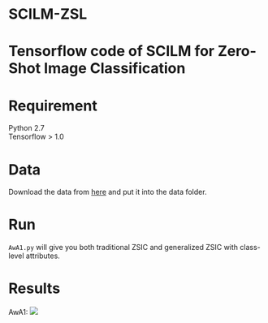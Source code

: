# SCILM-ZSL

# Tensorflow code of SCILM for Zero-Shot Image Classification

# Requirement
Python 2.7\
Tensorflow > 1.0

# Data
Download the data from [here](https://drive.google.com/open?id=1iExbrVdSFjm9UlSj_53kmlFkh1ZCf7Kj) and put it into the data folder.

# Run
`AwA1.py` will give you both traditional ZSIC and generalized ZSIC with class-level attributes.

# Results
AwA1:
![](https://github.com/ylytju/SCILM-ZSL/results/Fig1.tiff)

